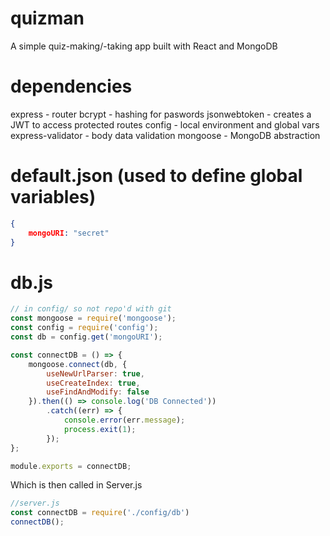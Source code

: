 # quizman
A simple quiz-making/-taking app built with React and MongoDB


# dependencies
express - router
bcrypt - hashing for paswords
jsonwebtoken - creates a JWT to access protected routes
config - local environment and global vars
express-validator - body data validation
mongoose - MongoDB abstraction

# default.json (used to define global variables)
```json
{
    mongoURI: "secret"
}
```

# db.js
```javascript
// in config/ so not repo'd with git
const mongoose = require('mongoose');
const config = require('config');
const db = config.get('mongoURI');

const connectDB = () => {
    mongoose.connect(db, {
        useNewUrlParser: true,
        useCreateIndex: true,
        useFindAndModify: false
    }).then(() => console.log('DB Connected'))
        .catch((err) => {
            console.error(err.message);
            process.exit(1);
        });
};

module.exports = connectDB;
```

Which is then called in Server.js
```javascript
//server.js
const connectDB = require('./config/db') 
connectDB();
```


